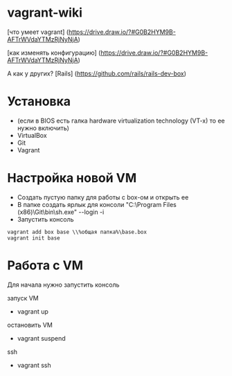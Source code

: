 # vagrant-wiki

[что умеет vagrant] (https://drive.draw.io/?#G0B2HYM9B-AFTrWVdaYTMzRjNyNjA)

[как изменять конфигурацию] (https://drive.draw.io/?#G0B2HYM9B-AFTrWVdaYTMzRjNyNjA)

А как у других? [Rails] (https://github.com/rails/rails-dev-box)


# Установка
- (если в BIOS есть галка hardware virtualization technology (VT-x) то ее нужно включить)
- VirtualBox
- Git
- Vagrant

# Настройка новой VM
- Создать пустую папку для работы с box-ом и открыть ее 
- В папке создать ярлык для консоли "C:\Program Files (x86)\Git\bin\sh.exe" --login -i
- Запустить консоль
``` 
vagrant add box base \\%общая папка%\base.box
vagrant init base
```

# Работа с VM
Для начала нужно запустить консоль

запуск VM
- vagrant up

остановить VM
- vagrant suspend

ssh
 - vagrant ssh


